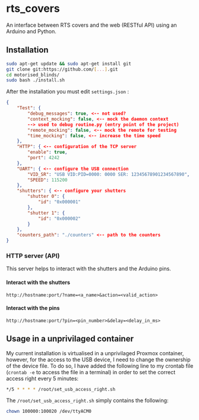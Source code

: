 # rts_covers

An interface between RTS covers and the web (RESTful API) using an Arduino and Python.

## Installation

```bash
sudo apt-get update && sudo apt-get install git
git clone git:https://github.com/[...].git
cd motorised_blinds/
sudo bash ./install.sh
```

After the installation you must edit `settings.json` :

```json
{
    "Test": {
        "debug_messages": true, <-- not used?
        "context_mocking": false, <-- mock the daemon context
        --> used to debug routine.py (entry point of the project)
        "remote_mocking": false, <-- mock the remote for testing
        "time_mocking": false, <-- increase the time speed
    },
    "HTTP": { <-- configuration of the TCP server
        "enable": true,
        "port": 4242
    },
    "UART": { <-- configure the USB connection
        "VID_SR": "USB VID:PID=0000: 0000 SER: 12345678901234567890",
        "SPEED": 115200
    },
    "shutters": { <-- configure your shutters
        "shutter 0": {
            "id": "0x000001"
        },
        "shutter 1": {
            "id": "0x000002"
        }
    },
    "counters_path": "./counters" <-- path to the counters
}
```

### HTTP server (API)

This server helps to interact with the shutters and the Arduino pins.

#### Interact with the shutters

```
http://hostname:port/?name=<a_name>&action=<valid_action>
```

#### Interact with the pins

```
http://hostname:port/?pin=<pin_number>&delay=<delay_in_ms>
```

## Usage in a unprivilaged container

My current installation is virtualised in a unprivilaged Proxmox container, however, for the access to the USB device, I need to change the ownership of the device file. To do so, I have added the following line to my crontab file (`crontab -e` to access the file in a terminal) in order to set the correct access right every 5 minutes:

```bash
*/5 * * * * /root/set_usb_access_right.sh
```

The `/root/set_usb_access_right.sh` simply contains the following:

```bash
chown 100000:100020 /dev/ttyACM0
```
